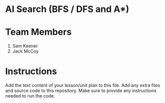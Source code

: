 # AI Search (BFS / DFS and A*)
# Team Members
1. Sam Keener
2. Jack McCoy

# Instructions
Add the text content of your lesson/unit plan to this file. Add any extra files and source code to this repository. Make sure to provide any instructions needed to run the code.

